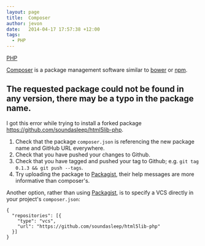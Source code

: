 ```yaml
---
layout: page
title:  Composer
author: jevon
date:   2014-04-17 17:57:38 +12:00
tags:
  - PHP
---
```


[PHP](php.md)

<a href="https://getcomposer.org/">Composer</a> is a package management software similar to [bower](bower.md) or [npm](npm.md).

## The requested package could not be found in any version, there may be a typo in the package name.

I got this error while trying to install a forked package https://github.com/soundasleep/html5lib-php.

1. Check that the package `composer.json` is referencing the new package name and GitHub URL everywhere.
1. Check that you have pushed your changes to Github.
1. Check that you have tagged and pushed your tag to Github; e.g. `git tag 0.1.3 && git push --tags`.
1. Try uploading the package to <a href="https://packagist.org/">Packagist</a>, their help messages are more informative than composer's.

Another option, rather than using [Packagist](packagist.md), is to specify a VCS directly in your project's `composer.json`:

```
{
  "repositories": [{
    "type": "vcs",
    "url": "https://github.com/soundasleep/html5lib-php"
  }]
}
```
